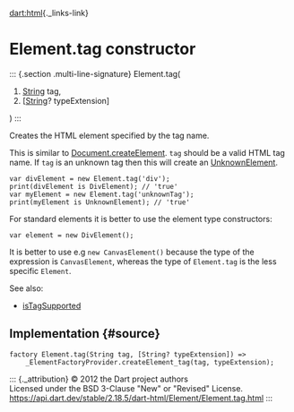 [dart:html](../../dart-html/dart-html-library){._links-link}

Element.tag constructor
=======================

::: {.section .multi-line-signature}
Element.tag(

1.  [String](../../dart-core/string-class) tag,
2.  \[[String](../../dart-core/string-class)? typeExtension\]

)
:::

Creates the HTML element specified by the tag name.

This is similar to [Document.createElement](../document/createelement).
`tag` should be a valid HTML tag name. If `tag` is an unknown tag then
this will create an [UnknownElement](../unknownelement-class).

``` {.language-dart data-language="dart"}
var divElement = new Element.tag('div');
print(divElement is DivElement); // 'true'
var myElement = new Element.tag('unknownTag');
print(myElement is UnknownElement); // 'true'
```

For standard elements it is better to use the element type constructors:

``` {.language-dart data-language="dart"}
var element = new DivElement();
```

It is better to use e.g `new CanvasElement()` because the type of the
expression is `CanvasElement`, whereas the type of `Element.tag` is the
less specific `Element`.

See also:

-   [isTagSupported](istagsupported)

Implementation {#source}
--------------

``` {.language-dart data-language="dart"}
factory Element.tag(String tag, [String? typeExtension]) =>
    _ElementFactoryProvider.createElement_tag(tag, typeExtension);
```

::: {._attribution}
© 2012 the Dart project authors\
Licensed under the BSD 3-Clause \"New\" or \"Revised\" License.\
<https://api.dart.dev/stable/2.18.5/dart-html/Element/Element.tag.html>
:::
